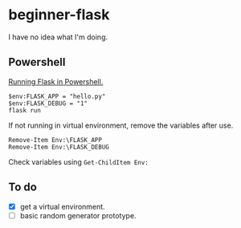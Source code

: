 # beginner-flask

I have no idea what I'm doing.

## Powershell
[Running Flask in Powershell.](https://github.com/pallets/flask/issues/2281)
```
$env:FLASK_APP = "hello.py"
$env:FLASK_DEBUG = "1"
flask run
```
If not running in virtual environment, remove the variables after use.
```
Remove-Item Env:\FLASK_APP
Remove-Item Env:\FLASK_DEBUG
```
Check variables using `Get-ChildItem Env:`

## To do
- [x] get a virtual environment.
- [ ] basic random generator prototype.
